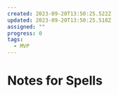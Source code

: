 ```yaml
---
created: 2023-09-20T13:50:25.522Z
updated: 2023-09-20T13:50:25.518Z
assigned: ""
progress: 0
tags:
  - MVP
---
```


# Notes for Spells
